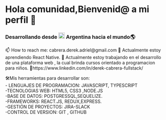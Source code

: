 
### <h1>Hola comunidad,Bienvenid@ a mi perfil 👋</h1> 
<h3>Desarrollando desde  <img  widht="20" height="20" src="https://images.emojiterra.com/google/noto-emoji/v2.028/128px/1f1e6-1f1f7.png"> Argentina hacia el mundo🌎</h3>
 <p> 📫 How to reach me: cabrera.derek.adriel@gmail.com
🌱 Actualmente estoy aprendiendo React Native.
🔭 Actualmente estoy trabajando en el desarrollo de una plataforma web , la cual brinda cursos orientado a programacion para niños.
📌https://www.linkedin.com/in/derek-cabrera-fullstack/
 </p> 
  <span>
    🛠Mis herramientas para desarrollar son:
    <br>
    - LENGUAJES DE PROGRAMACION: JAVASCRIPT, TYPESCRIPT
     <br>
    -TECNOLOGIAS WEB: HTML5, CSS3 ,NODE.JS
     <br>
    -BASE DE DATOS: POSTGRESSQL,SEQUELIZE. 
    <br>
    -FRAMEWORKS: REACT.JS, REDUX,EXPRESS.
    <br>
    -GESTIÓN DE PROYECTOS: JIRA-SLACK 
    <br>
    -CONTROL DE VERSION: GIT , GITHUB
  </span>


<!--
**DeeRo-dev/DeeRo-dev** is a ✨ _special_ ✨ repository because its `README.md` (this file) appears on your GitHub profile.

Here are some ideas to get you started:
-->

